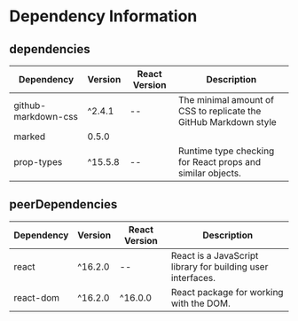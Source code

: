 # Dependency Information

## dependencies
| Dependency | Version | React Version | Description |
|-|-|-|-|
| github-markdown-css | ^2.4.1 | -- | The minimal amount of CSS to replicate the GitHub Markdown style |
| marked | 0.5.0 | | |
| prop-types | ^15.5.8 | -- | Runtime type checking for React props and similar objects. |

## peerDependencies
| Dependency | Version | React Version | Description |
|-|-|-|-|
| react | ^16.2.0 | -- | React is a JavaScript library for building user interfaces. |
| react-dom | ^16.2.0 | ^16.0.0 | React package for working with the DOM. |
